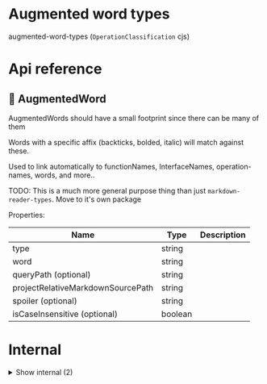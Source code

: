 # Augmented word types

augmented-word-types (`OperationClassification` cjs)



# Api reference

## 🔹 AugmentedWord

AugmentedWords should have a small footprint since there can be many of them

Words with a specific affix (backticks, bolded, italic) will match against these.

Used to link automatically to functionNames, InterfaceNames, operation-names, words, and more..

TODO: This is a much more general purpose thing than just `markdown-reader-types`. Move to it's own package





Properties: 

 | Name | Type | Description |
|---|---|---|
| type  | string |  |
| word  | string |  |
| queryPath (optional) | string |  |
| projectRelativeMarkdownSourcePath  | string |  |
| spoiler (optional) | string |  |
| isCaseInsensitive (optional) | boolean |  |


# Internal

<details><summary>Show internal (2)</summary>
    
  # 🔹 AugmentedWordObject

This datastructure is probably needed to make it more efficient.

Should be a lookup table for the querypath for every word








## 🔹 AugmentedWordTypeEnum

NB: can later be replaced with a string enum type: person, definition, variable, function, type interface, operation, bundle (but there may be much more)






  </details>

